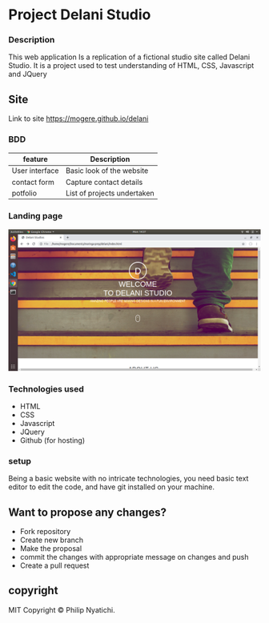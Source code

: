 # Project Delani Studio
### Description
This web application Is a replication of a fictional studio site called Delani Studio. It is a project used to test understanding of HTML, CSS, Javascript and JQuery
## Site
Link to site https://mogere.github.io/delani

### BDD
|feature     |Description      |
|------------|------------------
|User interface | Basic look of the website|
|contact form |Capture contact details|
|potfolio | List of projects undertaken

### Landing page
![Landing page](img/landing.png)


### Technologies used 
* HTML
* CSS 
* Javascript
* JQuery
* Github (for hosting)
### setup
Being a basic website with no intricate technologies, you need basic text editor to edit the code, and have git installed on your machine. 

## Want to propose any changes?
- Fork repository
- Create new branch
- Make the proposal
- commit the changes with appropriate message on changes and push
- Create a pull request

## copyright 
MIT 
Copyright © Philip Nyatichi.
